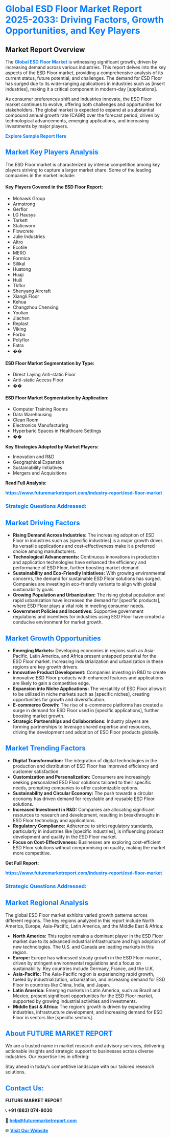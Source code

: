 <h1 style="color: #007BFF;">Global ESD Floor Market Report 2025-2033: Driving Factors, Growth Opportunities, and Key Players</h1>

<section id="overview">
<h2>Market Report Overview</h2>
<p>The <a href="https://www.futuremarketreport.com/industry-report/esd-floor-market" style="color: #007BFF; text-decoration: none;"><strong>Global ESD Floor Market</strong></a> is witnessing significant growth, driven by increasing demand across various industries. This report delves into the key aspects of the ESD Floor market, providing a comprehensive analysis of its current status, future potential, and challenges. The demand for ESD Floor has surged due to its wide-ranging applications in industries such as [insert industries], making it a critical component in modern-day [applications].</p>
<p>As consumer preferences shift and industries innovate, the ESD Floor market continues to evolve, offering both challenges and opportunities for stakeholders. The global market is expected to expand at a substantial compound annual growth rate (CAGR) over the forecast period, driven by technological advancements, emerging applications, and increasing investments by major players.</p>
</section>

<section id="overview">
<p><a href="https://www.futuremarketreport.com/request-sample/reportId=116967" style="color: #007BFF; text-decoration: none;"><strong>Explore Sample Report Here</strong></a></p>
</section>

<section id="key-players">
<h2 style="color: #007BFF;">Market Key Players Analysis</h2>
<p>The ESD Floor market is characterized by intense competition among key players striving to capture a larger market share. Some of the leading companies in the market include:</p>
<h4>Key Players Covered in the ESD Floor Report:</h4>
<ul><li>Mohawk Group</li><li>Armstrong</li><li>Gerflor</li><li>LG Hausys</li><li>Tarkett</li><li>Staticworx</li><li>Flowcrete</li><li>Julie Industries</li><li>Altro</li><li>Ecotile</li><li>MERO</li><li>Formica</li><li>Silikal</li><li>Huatong</li><li>Huaji</li><li>Huili</li><li>Tkflor</li><li>Shenyang Aircraft</li><li>Xiangli Floor</li><li>Kehua</li><li>Changzhou Chenxing</li><li>Youlian</li><li>Jiachen</li><li>Replast</li><li>Viking</li><li>Forbo</li><li>Polyflor</li><li>Fatra</li><li>��</li></ul>
<h4>ESD Floor Market Segmentation by Type:</h4>
<ul><li>Direct Laying Anti-static Floor</li><li>Anti-static Access Floor</li><li>��</li></ul>

<h4>ESD Floor Market Segmentation by Application:</h4>
<ul><li>Computer Training Rooms</li><li>Data Warehousing</li><li>Clean Room</li><li>Electronics Manufacturing</li><li>Hyperbaric Spaces in Healthcare Settings</li><li>��</li></ul>
<p><strong>Key Strategies Adopted by Market Players:</strong></p>
<ul>
<li>Innovation and R&D</li>
<li>Geographical Expansion</li>
<li>Sustainability Initiatives</li>
<li>Mergers and Acquisitions</li>
</ul>
</section>

<section>
<p><strong>Read Full Analysis: </strong></p><a href="https://www.futuremarketreport.com/industry-report/esd-floor-market" style="color: #007BFF; text-decoration: none;"><strong>https://www.futuremarketreport.com/industry-report/esd-floor-market</strong></a>
<h3 style="color: #007BFF;">Strategic Questions Addressed:</h3>
</section>

<section id="driving-factors">
<h2 style="color: #007BFF;">Market Driving Factors</h2>
<ul>
<li><strong>Rising Demand Across Industries:</strong> The increasing adoption of ESD Floor in industries such as [specific industries] is a major growth driver. Its versatile applications and cost-effectiveness make it a preferred choice among manufacturers.</li>
<li><strong>Technological Advancements:</strong> Continuous innovations in production and application technologies have enhanced the efficiency and performance of ESD Floor, further boosting market demand.</li>
<li><strong>Sustainability and Eco-Friendly Initiatives:</strong> With growing environmental concerns, the demand for sustainable ESD Floor solutions has surged. Companies are investing in eco-friendly variants to align with global sustainability goals.</li>
<li><strong>Growing Population and Urbanization:</strong> The rising global population and rapid urbanization have increased the demand for [specific products], where ESD Floor plays a vital role in meeting consumer needs.</li>
<li><strong>Government Policies and Incentives:</strong> Supportive government regulations and incentives for industries using ESD Floor have created a conducive environment for market growth.</li>
</ul>
</section>

<section id="growth-opportunities">
<h2 style="color: #007BFF;">Market Growth Opportunities</h2>
<ul>
<li><strong>Emerging Markets:</strong> Developing economies in regions such as Asia-Pacific, Latin America, and Africa present untapped potential for the ESD Floor market. Increasing industrialization and urbanization in these regions are key growth drivers.</li>
<li><strong>Innovative Product Development:</strong> Companies investing in R&D to create innovative ESD Floor products with enhanced features and applications are likely to gain a competitive edge.</li>
<li><strong>Expansion into Niche Applications:</strong> The versatility of ESD Floor allows it to be utilized in niche markets such as [specific niches], creating opportunities for growth and diversification.</li>
<li><strong>E-commerce Growth:</strong> The rise of e-commerce platforms has created a surge in demand for ESD Floor used in [specific applications], further boosting market growth.</li>
<li><strong>Strategic Partnerships and Collaborations:</strong> Industry players are forming partnerships to leverage shared expertise and resources, driving the development and adoption of ESD Floor products globally.</li>
</ul>
</section>

<section id="trending-factors">
<h2 style="color: #007BFF;">Market Trending Factors</h2>
<ul>
<li><strong>Digital Transformation:</strong> The integration of digital technologies in the production and distribution of ESD Floor has improved efficiency and customer satisfaction.</li>
<li><strong>Customization and Personalization:</strong> Consumers are increasingly seeking personalized ESD Floor solutions tailored to their specific needs, prompting companies to offer customizable options.</li>
<li><strong>Sustainability and Circular Economy:</strong> The push towards a circular economy has driven demand for recyclable and reusable ESD Floor solutions.</li>
<li><strong>Increased Investment in R&D:</strong> Companies are allocating significant resources to research and development, resulting in breakthroughs in ESD Floor technology and applications.</li>
<li><strong>Regulatory Compliance:</strong> Adherence to strict regulatory standards, particularly in industries like [specific industries], is influencing product development and quality in the ESD Floor market.</li>
<li><strong>Focus on Cost-Effectiveness:</strong> Businesses are exploring cost-efficient ESD Floor solutions without compromising on quality, making the market more competitive.</li>
</ul>
</section>

<section>
<p><strong>Get Full Report: </strong></p><a href="https://www.futuremarketreport.com/industry-report/esd-floor-market" style="color: #007BFF; text-decoration: none;"><strong>https://www.futuremarketreport.com/industry-report/esd-floor-market</strong></a>
<h3 style="color: #007BFF;">Strategic Questions Addressed:</h3>
</section>


<section id="regional-analysis">
<h2 style="color: #007BFF;">Market Regional Analysis</h2>
<p>The global ESD Floor market exhibits varied growth patterns across different regions. The key regions analyzed in this report include North America, Europe, Asia-Pacific, Latin America, and the Middle East & Africa:</p>
<ul>
<li><strong>North America:</strong> This region remains a dominant player in the ESD Floor market due to its advanced industrial infrastructure and high adoption of new technologies. The U.S. and Canada are leading markets in this region.</li>
<li><strong>Europe:</strong> Europe has witnessed steady growth in the ESD Floor market, driven by stringent environmental regulations and a focus on sustainability. Key countries include Germany, France, and the U.K.</li>
<li><strong>Asia-Pacific:</strong> The Asia-Pacific region is experiencing rapid growth, fueled by industrialization, urbanization, and increasing demand for ESD Floor in countries like China, India, and Japan.</li>
<li><strong>Latin America:</strong> Emerging markets in Latin America, such as Brazil and Mexico, present significant opportunities for the ESD Floor market, supported by growing industrial activities and investments.</li>
<li><strong>Middle East & Africa:</strong> The region’s growth is driven by expanding industries, infrastructure development, and increasing demand for ESD Floor in sectors like [specific sectors].</li>
</ul>
</section>

<footer>
<h2 style="color: #007BFF;">About FUTURE MARKET REPORT</h2>
<p>We are a trusted name in market research and advisory services, delivering actionable insights and strategic support to businesses across diverse industries. Our expertise lies in offering:</p>

<p>Stay ahead in today’s competitive landscape with our tailored research solutions.</p>

<h2 style="color: #007BFF;">Contact Us:</h2>
<p><strong>FUTURE MARKET REPORT</strong></p>
<p>📞 <strong>+91 (883) 074-8030</strong></p>
<p>📧 <strong><a href="mailto:help@futuremarketreport.com" style="color: #007BFF;">help@futuremarketreport.com</a></strong></p>
<p>🌐 <strong><a href="https://www.futuremarketreport.com/" style="color: #007BFF;">Visit Our Website</a></strong></p>
</footer>